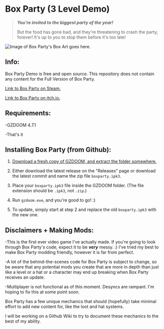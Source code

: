 # Box Party (3 Level Demo)
> ***You're invited to the biggest party of the year!***
> 
> But the food has gone bad, and they're threatening to crash the party, forever!
> It's up to you to stop them before it's too late!

![Image of Box Party's Box Art goes here.](https://i.imgur.com/zmJvmac.png)

## Info:
Box Party Demo is free and open source. This repository does not contain any content for the Full Version of Box Party.

[Link to Box Party on Steam.](https://store.steampowered.com/app/1727350/Box_Party/)

[Link to Box Party on itch.io.](https://idiotbitz.itch.io/box-party)

## Requirements:
  -GZDOOM 4.7.1
  
  -That's it

## Installing Box Party (from Github):
  1. [Download a fresh copy of GZDOOM, and extract the folder somewhere.](https://zdoom.org/downloads)

  2. Either download the latest release on the "Releases" page or download the latest commit and name the zip file `boxparty.ipk3`.
  
  3. Place your `boxparty.ipk3` file inside the GZDOOM folder. (The file extension should be `.ipk3`, not `.zip`.)
  
  4. Run `gzdoom.exe`, and you're good to go! :)
  
  5. To update, simply start at step 2 and replace the old `boxparty.ipk3` with the new one.
  
## Disclaimers + Making Mods:
  -This is the first ever video game I've actually made. If you're going to look through Box Party's code, expect it to be ***very*** messy. :)
I've tried my best to make Box Party modding friendly, however it is far from perfect.

  -A lot of the behind-the-scenes code for Box Party is subject to change, so be aware that any potential mods you create that are more in depth than just like a level or a hat or a character may end up breaking when Box Party receives an update.

  -Multiplayer is not functional as of this moment. Desyncs are rampant. I'm hoping to fix this at some point soon.

Box Party has a few unique mechanics that should (hopefully) take minimal effort to add new content for, like the loot and hat systems.

I will be working on a Github Wiki to try to document these mechanics to the best of my ability.
  

